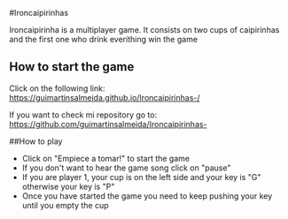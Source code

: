#Ironcaipirinhas 

Ironcaipirinha is a multiplayer game. It consists on two cups of caipirinhas and the first one who drink everithing win the game 

## How to start the game 

Click on the following link:
https://guimartinsalmeida.github.io/Ironcaipirinhas-/

If you want  to check mi repository go to:
https://github.com/guimartinsalmeida/Ironcaipirinhas-

##How to play
- Click on "Empiece a tomar!" to start the game 
- If you don't want to hear the game song click on "pause" 
- If you are player 1, your cup is on the left side and your key is "G" otherwise your key is "P"
- Once you have started the game you need to keep pushing  your key until you empty the cup 
